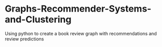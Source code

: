# Graphs-Recommender-Systems-and-Clustering
Using python to create a book review graph with recommendations and review predictions
